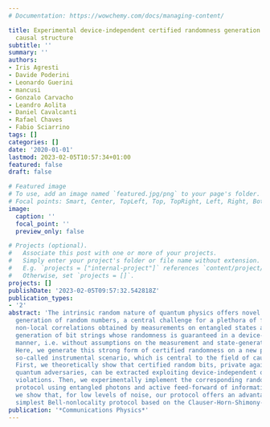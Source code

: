 ```yaml
---
# Documentation: https://wowchemy.com/docs/managing-content/

title: Experimental device-independent certified randomness generation with an instrumental
  causal structure
subtitle: ''
summary: ''
authors:
- Iris Agresti
- Davide Poderini
- Leonardo Guerini
- mancusi
- Gonzalo Carvacho
- Leandro Aolita
- Daniel Cavalcanti
- Rafael Chaves
- Fabio Sciarrino
tags: []
categories: []
date: '2020-01-01'
lastmod: 2023-02-05T10:57:34+01:00
featured: false
draft: false

# Featured image
# To use, add an image named `featured.jpg/png` to your page's folder.
# Focal points: Smart, Center, TopLeft, Top, TopRight, Left, Right, BottomLeft, Bottom, BottomRight.
image:
  caption: ''
  focal_point: ''
  preview_only: false

# Projects (optional).
#   Associate this post with one or more of your projects.
#   Simply enter your project's folder or file name without extension.
#   E.g. `projects = ["internal-project"]` references `content/project/deep-learning/index.md`.
#   Otherwise, set `projects = []`.
projects: []
publishDate: '2023-02-05T09:57:32.542818Z'
publication_types:
- '2'
abstract: 'The intrinsic random nature of quantum physics offers novel tools for the
  generation of random numbers, a central challenge for a plethora of fields. Bell
  non-local correlations obtained by measurements on entangled states allow for the
  generation of bit strings whose randomness is guaranteed in a device-independent
  manner, i.e. without assumptions on the measurement and state-generation devices.
  Here, we generate this strong form of certified randomness on a new platform: the
  so-called instrumental scenario, which is central to the field of causal inference.
  First, we theoretically show that certified random bits, private against general
  quantum adversaries, can be extracted exploiting device-independent quantum instrumental-inequality
  violations. Then, we experimentally implement the corresponding randomness-generation
  protocol using entangled photons and active feed-forward of information. Moreover,
  we show that, for low levels of noise, our protocol offers an advantage over the
  simplest Bell-nonlocality protocol based on the Clauser-Horn-Shimony-Holt inequality.'
publication: '*Communications Physics*'
---
```

